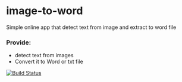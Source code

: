 # image-to-word
Simple online app that detect text from image and extract to word file



### Provide:

  * detect text from images
  * Convert it to Word or txt file


[![Build Status](https://travis-ci.org/joemccann/dillinger.svg?branch=master)](https://travis-ci.org/joemccann/dillinger)

